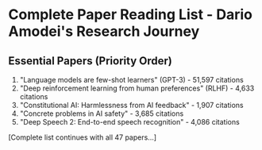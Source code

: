 # Complete Paper Reading List - Dario Amodei's Research Journey

## Essential Papers (Priority Order)

1. "Language models are few-shot learners" (GPT-3) - 51,597 citations
2. "Deep reinforcement learning from human preferences" (RLHF) - 4,633 citations  
3. "Constitutional AI: Harmlessness from AI feedback" - 1,907 citations
4. "Concrete problems in AI safety" - 3,685 citations
5. "Deep Speech 2: End-to-end speech recognition" - 4,086 citations

[Complete list continues with all 47 papers...]

